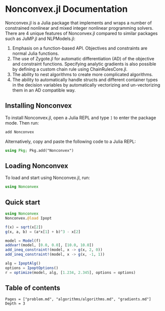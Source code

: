 # Nonconvex.jl Documentation

Nonconvex.jl is a Julia package that implements and wraps a number of constrained nonlinear and mixed integer nonlinear programming solvers. There are 4 unique features of Nonconvex.jl compared to similar packages such as JuMP.jl and NLPModels.jl:

1. Emphasis on a function-based API. Objectives and constraints are normal Julia functions.
2. The use of Zygote.jl for automatic differentiation (AD) of the objective and constraint functions. Specifying analytic gradients is also possible by defining a custom chain rule using ChainRulesCore.jl.
3. The ability to nest algorithms to create more complicated algorithms.
4. The ability to automatically handle structs and different container types in the decision variables by automatically vectorizing and un-vectorizing them in an AD compatible way.

## Installing Nonconvex

To install Nonconvex.jl, open a Julia REPL and type `]` to enter the package mode. Then run:
```julia
add Nonconvex
```

Alternatively, copy and paste the following code to a Julia REPL:
```julia
using Pkg; Pkg.add("Nonconvex")
```

## Loading Nonconvex

To load and start using Nonconvex.jl, run:
```julia
using Nonconvex
```

## Quick start

```julia
using Nonconvex
Nonconvex.@load Ipopt

f(x) = sqrt(x[2])
g(x, a, b) = (a*x[1] + b)^3 - x[2]

model = Model(f)
addvar!(model, [0.0, 0.0], [10.0, 10.0])
add_ineq_constraint!(model, x -> g(x, 2, 0))
add_ineq_constraint!(model, x -> g(x, -1, 1))

alg = IpoptAlg()
options = IpoptOptions()
r = optimize(model, alg, [1.234, 2.345], options = options)
```

## Table of contents

```@contents
Pages = ["problem.md", "algorithms/algorithms.md", "gradients.md"]
Depth = 3
```
